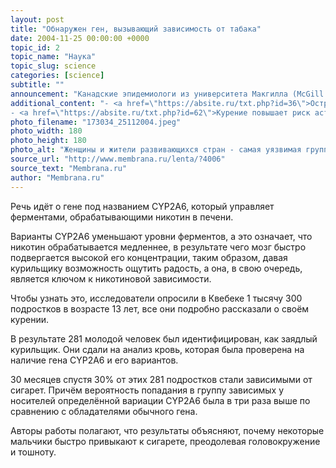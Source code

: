 ```yaml
---
layout: post
title: "Обнаружен ген, вызывающий зависимость от табака"
date: 2004-11-25 00:00:00 +0000
topic_id: 2
topic_name: "Наука"
topic_slug: science
categories: [science]
subtitle: ""
announcement: "Канадские эпидемиологи из университета Макгилла (McGill University) полагают, что идентифицировали ген, который делает некоторых молодых людей зависимыми от никотина."
additional_content: "- <a href=\"https://absite.ru/txt.php?id=36\">Острожно, накурено!</a>
- <a href=\"https://absite.ru/txt.php?id=62\">Курение повышает риск астмы на 33%</a>"
photo_filename: "173034_25112004.jpeg"
photo_width: 180
photo_height: 180
photo_alt: "Женщины и жители развивающихся стран - самая уязвимая группа курильщиков (фото с сайта lighthouseofillinois.com)"
source_url: "http://www.membrana.ru/lenta/?4006"
source_text: "Membrana.ru"
author: "Membrana.ru"
---
```

Речь идёт о гене под названием CYP2A6, который управляет ферментами, обрабатывающими никотин в печени.

Варианты CYP2A6 уменьшают уровни ферментов, а это означает, что никотин обрабатывается медленнее, в результате чего мозг быстро подвергается высокой его концентрации, таким образом, давая курильщику возможность ощутить радость, а она, в свою очередь, является ключом к никотиновой зависимости.

Чтобы узнать это, исследователи опросили в Квебеке 1 тысячу 300 подростков в возрасте 13 лет, все они подробно рассказали о своём курении.

В результате 281 молодой человек был идентифицирован, как заядлый курильщик. Они сдали на анализ кровь, которая была проверена на наличие гена CYP2A6 и его вариантов.

30 месяцев спустя 30% от этих 281 подростков стали зависимыми от сигарет. Причём вероятность попадания в группу зависимых у носителей определённой вариации CYP2A6 была в три раза выше по сравнению с обладателями обычного гена.

Авторы работы полагают, что результаты объясняют, почему некоторые мальчики быстро привыкают к сигарете, преодолевая головокружение и тошноту.
